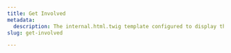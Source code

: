 ```yaml
---
title: Get Involved
metadata:
  description: The internal.html.twig template configured to display the
slug: get-involved

---
```


<!-- <iframe src="https://docs.google.com/forms/d/e/1FAIpQLSdBbkAT4AwrvlNciLhnlutUa028MkvP4IZYTcPeUNkcOr-qbw/viewform?embedded=true" width="760" height="500" frameborder="0" marginheight="0" marginwidth="0">Loading...</iframe> -->